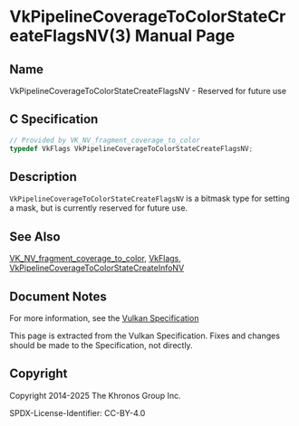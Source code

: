 # VkPipelineCoverageToColorStateCreateFlagsNV(3) Manual Page

## Name

VkPipelineCoverageToColorStateCreateFlagsNV - Reserved for future use



## [](#_c_specification)C Specification

```c++
// Provided by VK_NV_fragment_coverage_to_color
typedef VkFlags VkPipelineCoverageToColorStateCreateFlagsNV;
```

## [](#_description)Description

`VkPipelineCoverageToColorStateCreateFlagsNV` is a bitmask type for setting a mask, but is currently reserved for future use.

## [](#_see_also)See Also

[VK\_NV\_fragment\_coverage\_to\_color](https://registry.khronos.org/vulkan/specs/latest/man/html/VK_NV_fragment_coverage_to_color.html), [VkFlags](https://registry.khronos.org/vulkan/specs/latest/man/html/VkFlags.html), [VkPipelineCoverageToColorStateCreateInfoNV](https://registry.khronos.org/vulkan/specs/latest/man/html/VkPipelineCoverageToColorStateCreateInfoNV.html)

## [](#_document_notes)Document Notes

For more information, see the [Vulkan Specification](https://registry.khronos.org/vulkan/specs/latest/html/vkspec.html#VkPipelineCoverageToColorStateCreateFlagsNV)

This page is extracted from the Vulkan Specification. Fixes and changes should be made to the Specification, not directly.

## [](#_copyright)Copyright

Copyright 2014-2025 The Khronos Group Inc.

SPDX-License-Identifier: CC-BY-4.0